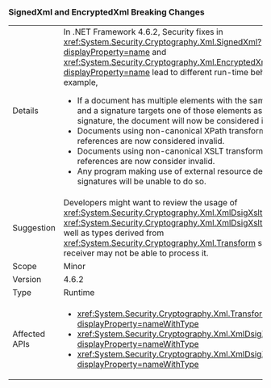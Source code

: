 ### SignedXml and EncryptedXml Breaking Changes


|   |   |
|---|---|
|Details|In .NET Framework 4.6.2, Security fixes in <xref:System.Security.Cryptography.Xml.SignedXml?displayProperty=name> and <xref:System.Security.Cryptography.Xml.EncryptedXml?displayProperty=name> lead to different run-time behaviors. For example,<ul><li>If a document has multiple elements with the same <code>id</code> attribute and a signature targets one of those elements as the root of the signature, the document will now be considered invalid.</li><li>Documents using non-canonical XPath transform algorithms in references are now considered invalid.</li><li>Documents using non-canonical XSLT transform algorithms in references are now consider invalid.</li><li>Any program making use of external resource detached signatures will be unable to do so.</li></ul>|
|Suggestion|Developers might want to review the usage of <xref:System.Security.Cryptography.Xml.XmlDsigXsltTransform> and <xref:System.Security.Cryptography.Xml.XmlDsigXsltTransform>, as well as types derived from <xref:System.Security.Cryptography.Xml.Transform> since a document receiver may not be able to process it.|
|Scope|Minor|
|Version|4.6.2|
|Type|Runtime|
|Affected APIs|<ul><li><xref:System.Security.Cryptography.Xml.Transform?displayProperty=nameWithType></li><li><xref:System.Security.Cryptography.Xml.XmlDsigXPathTransform?displayProperty=nameWithType></li><li><xref:System.Security.Cryptography.Xml.XmlDsigXsltTransform?displayProperty=nameWithType></li></ul>|

